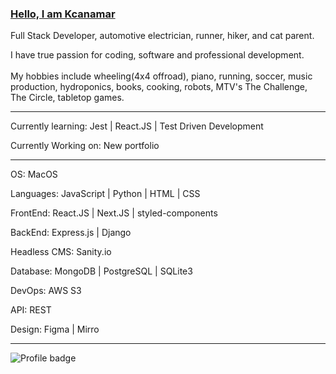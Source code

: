 ### [Hello, I am Kcanamar](http://www.kcanamar.me/)

Full Stack Developer, automotive electrician, runner, hiker, and cat parent.

I have true passion for coding, software and professional development. <br><br>My hobbies include wheeling(4x4 offroad), piano, running, soccer, music production, hydroponics, books, cooking, robots, MTV's The Challenge, The Circle, tabletop games.

---

Currently learning:  Jest | React.JS | Test Driven Development

Currently Working on: New portfolio

---

OS: MacOS

Languages: JavaScript | Python | HTML | CSS 

FrontEnd: React.JS | Next.JS | styled-components

BackEnd: Express.js | Django 

Headless CMS: Sanity.io

Database: MongoDB | PostgreSQL | SQLite3

DevOps: AWS S3 

API: REST 

Design: Figma | Mirro

---


![Profile badge](https://www.codewars.com/users/kcanamar/badges/small)

